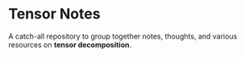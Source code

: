 # Tensor Notes

A catch-all repository to group together notes, thoughts, and various resources on **tensor decomposition**.